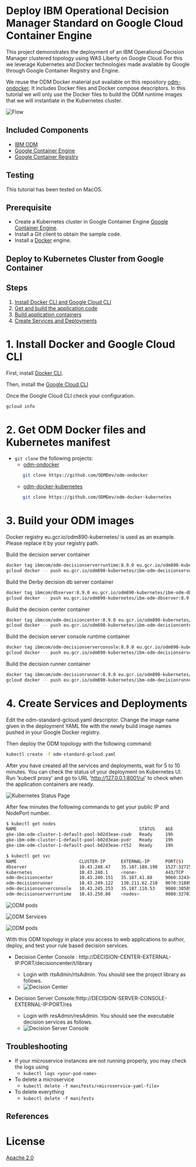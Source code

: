 # Deploy IBM Operational Decision Manager Standard on Google Cloud Container Engine

This project demonstrates the deployment of an IBM Operational Decision Manager clustered topology using WAS Liberty on Google Cloud. For this we leverage Kubernetes and Docker technologies made available by Google through Google Container Registry and Engine.

We reuse the ODM Docker material put available on this repository [odm-ondocker](https://github.com/lgrateau/odm-ondocker). It includes Docker files and Docker compose descriptors. In this tutorial we will only use the Docker files to build the ODM runtime images that we will instantiate in the Kubernetes cluster.

![Flow](../images/ODMinKubernetes-Flow.png)

## Included Components
- [IBM ODM](https://www.ibm.com/support/knowledgecenter/SSQP76_8.9.0/welcome/kc_welcome_odmV.html)
- [Google Container Engine](...)
- [Google Container Registry](...)

## Testing
This tutorial has been tested on MacOS.

## Prerequisite

* Create a Kubernetes cluster in Google Container Engine [Google Container Engine](...).
* Install a Git client to obtain the sample code.
* Install a [Docker](https://docs.docker.com/engine/installation/) engine.

## Deploy to Kubernetes Cluster from Google Container

## Steps

1. [Install Docker CLI and Google Cloud CLI](#1-install-docker-cli-and-google-cloud-cli)
2. [Get and build the application code](#2-get-ODM-Docker-files-and-Kubernetes-manifest)
3. [Build application containers](#3-build-your-ODM-images)
4. [Create Services and Deployments](#4-create-services-and-deployments)

# 1. Install Docker and Google Cloud CLI

First, install [Docker CLI](https://www.docker.com/community-edition#/download).

Then, install the [Google Cloud CLI](https://cloud.google.com/sdk/docs/)

Once the Google Cloud CLI check your configuration.

```bash
gcloud info
```

# 2. Get ODM Docker files and Kubernetes manifest

* `git clone` the following projects:
   * [odm-ondocker](https://github.com/ODMDev/odm-ondocker)
   ```bash
      git clone https://github.com/ODMDev/odm-ondocker
  ```
   * [odm-docker-kubernetes](https://github.com/ODMDev/odm-docker-kubernetes)
   ```bash
      git clone https://github.com/ODMDev/odm-docker-kubernetes
  ```

# 3. Build your ODM images

Docker registry eu.gcr.io/odm890-kubernetes/ is used as an example. Please replace it by your registry path.

Build the decision server container

```bash
docker tag ibmcom/odm-decisionserverruntime:8.9.0 eu.gcr.io/odm890-kubernetes/ibm-odm-decisionserverruntime:8.9.0
gcloud docker -- push eu.gcr.io/odm890-kubernetes/ibm-odm-decisionserverruntime:8.9.0
```

Build the Derby decision db server container

```bash
docker tag ibmcom/dbserver:8.9.0 eu.gcr.io/odm890-kubernetes/ibm-odm-dbserver:8.9.0
gcloud docker -- push eu.gcr.io/odm890-kubernetes/ibm-odm-dbserver:8.9.0
```

Build the decision center container

```bash
docker tag ibmcom/odm-decisioncenter:8.9.0 eu.gcr.io/odm890-kubernetes/ibm-odm-decisioncenter:8.9.0
gcloud docker -- push eu.gcr.io/odm890-kubernetes/ibm-odm-decisioncenter:8.9.0
```

Build the decision server console runtime container

```bash
docker tag ibmcom/odm-decisionserverconsole:8.9.0 eu.gcr.io/odm890-kubernetes/ibm-odm-decisionserverconsole:8.9.0
gcloud docker -- push eu.gcr.io/odm890-kubernetes/ibm-odm-decisionserverconsole:8.9.0
```

Build the decision runner container

```bash
docker tag ibmcom/odm-decisionrunner:8.9.0 eu.gcr.io/odm890-kubernetes/ibm-odm-decisionrunner:8.9.0
gcloud docker -- push eu.gcr.io/odm890-kubernetes/ibm-odm-decisionrunner:8.9.0
```

# 4. Create Services and Deployments

Edit the odm-standard-gcloud.yaml descriptor.
Change the image name given in the deployment YAML file with the newly build image names pushed in your Google Docker registry.

Then deploy the ODM topology with the following command:

```bash
kubectl create -f odm-standard-gcloud.yaml
```

After you have created all the services and deployments, wait for 5 to 10 minutes. You can check the status of your deployment on Kubernetes UI. Run 'kubectl proxy' and go to URL 'http://127.0.0.1:8001/ui' to check when the application containers are ready.

![Kubernetes Status Page](images/kube_ui.png)


After few minutes the following commands to get your public IP and NodePort number.

```bash
$ kubectl get nodes
NAME                                               STATUS    AGE       VERSION
gke-ibm-odm-cluster-1-default-pool-b02d3eae-cswb   Ready     19h       v1.6.4
gke-ibm-odm-cluster-1-default-pool-b02d3eae-pvdr   Ready     19h       v1.6.4
gke-ibm-odm-cluster-1-default-pool-b02d3eae-rt52   Ready     19h       v1.6.4

$ kubectl get svc
NAME                        CLUSTER-IP      EXTERNAL-IP      PORT(S)          AGE
dbserver                    10.43.248.47    35.187.188.198   1527:32725/TCP   15h
kubernetes                  10.43.240.1     <none>           443/TCP          19h
odm-decisioncenter          10.43.240.151   35.187.41.88     9060:32434/TCP   15h
odm-decisionrunner          10.43.249.122   130.211.62.210   9070:31889/TCP   15h
odm-decisionserverconsole   10.43.245.253   35.187.110.53    9080:30589/TCP   15h
odm-decisionserverruntime   10.43.250.80    <nodes>          9080:32703/TCP   15h
```

![ODM pods](./images/ODM-Kubernetes-gcloud-nodes.png)

![ODM Services](./images/ODM-Kubernetes-gcloud-services.png)

![ODM pods](./images/ODM-Kubernetes-gcloud-pods.png)

With this ODM topology in place you access to web applications to author, deploy, and test your rule based decision services.
* Decision Center Console : http://DECISION-CENTER-EXTERNAL-IP:PORT/decisioncenter/t/library

   * Login with rtsAdmin/rtsAdmin. You should see the project library as follows.
   * ![Decision Center](images/ODM-Kubernetes-gcloud-decisioncenter.png)

* Decision Server Console:!http://DECISION-SERVER-CONSOLE-EXTERNAL-IP:PORT/res

   * Login with resAdmin/resAdmin. You should see the executable decision services as follows.
   * ![Decision Server Console](images/ODM-Kubernetes-gcloud-resconsole.png)

## Troubleshooting

* If your microservice instances are not running properly, you may check the logs using
	* `kubectl logs <your-pod-name>`
* To delete a microservice
	* `kubectl delete -f manifests/<microservice-yaml-file>`
* To delete everything
	* `kubectl delete -f manifests`

## References

# License
[Apache 2.0](LICENSE)
